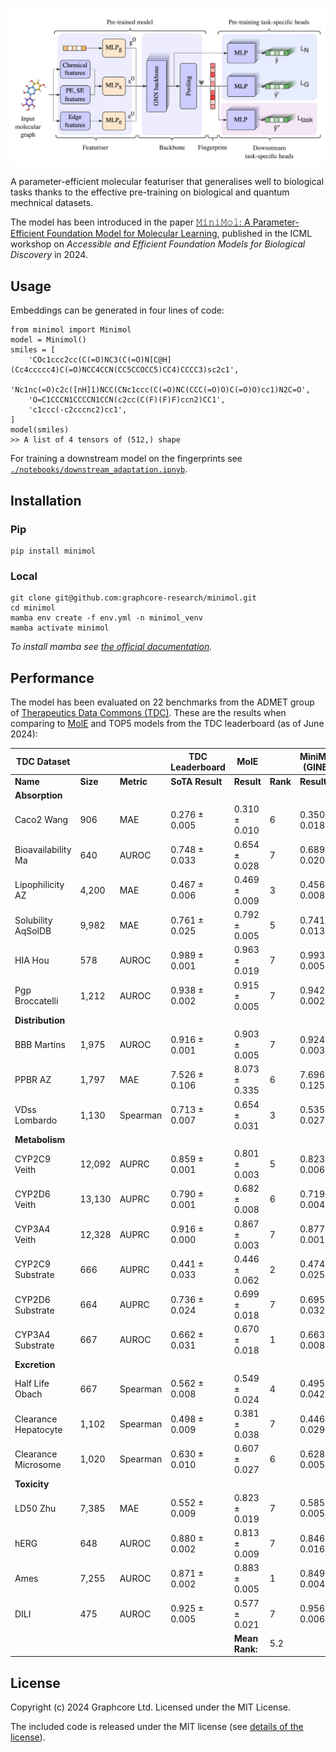 ![Minimol architecture](figs/minimol-architecture.png)

A parameter-efficient molecular featuriser that generalises well to biological tasks thanks to the effective pre-training on biological and quantum mechnical datasets.

The model has been introduced in the paper [𝙼𝚒𝚗𝚒𝙼𝚘𝚕: A Parameter-Efficient Foundation Model for Molecular Learning](https://arxiv.org/abs/2404.14986), published in the ICML workshop on *Accessible and Efficient Foundation Models for Biological Discovery* in 2024.

## Usage

Embeddings can be generated in four lines of code:

```
from minimol import Minimol
model = Minimol()
smiles = [
    'COc1ccc2cc(C(=O)NC3(C(=O)N[C@H](Cc4ccccc4)C(=O)NCC4CCN(CC5CCOCC5)CC4)CCCC3)sc2c1',
    'Nc1nc(=O)c2c([nH]1)NCC(CNc1ccc(C(=O)NC(CCC(=O)O)C(=O)O)cc1)N2C=O',
    'O=C1CCCN1CCCCN1CCN(c2cc(C(F)(F)F)ccn2)CC1',
    'c1ccc(-c2cccnc2)cc1',
]
model(smiles)
>> A list of 4 tensors of (512,) shape
```

For training a downstream model on the fingerprints see [`./notebooks/downstream_adaptation.ipnyb`](https://github.com/graphcore-research/minimol/blob/master/notebooks/downstream_adaptation.ipynb).

## Installation

### Pip
```
pip install minimol
```

### Local
``` 
git clone git@github.com:graphcore-research/minimol.git 
cd minimol
mamba env create -f env.yml -n minimol_venv
mamba activate minimol
```
*To install mamba see [the official documentation](https://mamba.readthedocs.io/en/latest/installation/mamba-installation.html).*

## Performance

The model has been evaluated on 22 benchmarks from the ADMET group of [Therapeutics Data Commons (TDC)](https://tdcommons.ai). These are the results when comparing to [MolE](https://arxiv.org/abs/2211.02657) and TOP5 models from the TDC leaderboard (as of June 2024):

| TDC Dataset          |          |            | TDC Leaderboard | MolE           |          | MiniMol (GINE)|          |
|----------------------|----------|------------|-----------------|----------------|----------|---------------|----------|
| **Name**             | **Size** | **Metric** | **SoTA Result** | **Result**     | **Rank** | **Result**    | **Rank** |
| **Absorption**       |          |            |                 |                |          |               |          |
| Caco2 Wang           | 906      | MAE        | 0.276 ± 0.005   | 0.310 ± 0.010  | 6        | 0.350 ± 0.018 | 7        |
| Bioavailability Ma   | 640      | AUROC      | 0.748 ± 0.033   | 0.654 ± 0.028  | 7        | 0.689 ± 0.020 | 5        |
| Lipophilicity AZ     | 4,200    | MAE        | 0.467 ± 0.006   | 0.469 ± 0.009  | 3        | 0.456 ± 0.008 | 1        |
| Solubility AqSolDB   | 9,982    | MAE        | 0.761 ± 0.025   | 0.792 ± 0.005  | 5        | 0.741 ± 0.013 | 1        |
| HIA Hou              | 578      | AUROC      | 0.989 ± 0.001   | 0.963 ± 0.019  | 7        | 0.993 ± 0.005 | 1        |
| Pgp Broccatelli      | 1,212    | AUROC      | 0.938 ± 0.002   | 0.915 ± 0.005  | 7        | 0.942 ± 0.002 | 1        |
| **Distribution**     |          |            |                 |                |          |               |          |
| BBB Martins          | 1,975    | AUROC      | 0.916 ± 0.001   | 0.903 ± 0.005  | 7        | 0.924 ± 0.003 | 1        |
| PPBR AZ              | 1,797    | MAE        | 7.526 ± 0.106   | 8.073 ± 0.335  | 6        | 7.696 ± 0.125 | 4        |
| VDss Lombardo        | 1,130    | Spearman   | 0.713 ± 0.007   | 0.654 ± 0.031  | 3        | 0.535 ± 0.027 | 7        |
| **Metabolism**       |          |            |                 |                |          |               |          |
| CYP2C9 Veith         | 12,092   | AUPRC      | 0.859 ± 0.001   | 0.801 ± 0.003  | 5        | 0.823 ± 0.006 | 4        |
| CYP2D6 Veith         | 13,130   | AUPRC      | 0.790 ± 0.001   | 0.682 ± 0.008  | 6        | 0.719 ± 0.004 | 5        |
| CYP3A4 Veith         | 12,328   | AUPRC      | 0.916 ± 0.000   | 0.867 ± 0.003  | 7        | 0.877 ± 0.001 | 4        |
| CYP2C9 Substrate     | 666      | AUPRC      | 0.441 ± 0.033   | 0.446 ± 0.062  | 2        | 0.474 ± 0.025 | 1        |
| CYP2D6 Substrate     | 664      | AUPRC      | 0.736 ± 0.024   | 0.699 ± 0.018  | 7        | 0.695 ± 0.032 | 6        |
| CYP3A4 Substrate     | 667      | AUROC      | 0.662 ± 0.031   | 0.670 ± 0.018  | 1        | 0.663 ± 0.008 | 2        |
| **Excretion**        |          |            |                 |                |          |               |          |
| Half Life Obach      | 667      | Spearman   | 0.562 ± 0.008   | 0.549 ± 0.024  | 4        | 0.495 ± 0.042 | 6        |
| Clearance Hepatocyte | 1,102    | Spearman   | 0.498 ± 0.009   | 0.381 ± 0.038  | 7        | 0.446 ± 0.029 | 3        |
| Clearance Microsome  | 1,020    | Spearman   | 0.630 ± 0.010   | 0.607 ± 0.027  | 6        | 0.628 ± 0.005 | 2        |
| **Toxicity**         |          |            |                 |                |          |               |          |
| LD50 Zhu             | 7,385    | MAE        | 0.552 ± 0.009   | 0.823 ± 0.019  | 7        | 0.585 ± 0.005 | 2        |
| hERG                 | 648      | AUROC      | 0.880 ± 0.002   | 0.813 ± 0.009  | 7        | 0.846 ± 0.016 | 4        |
| Ames                 | 7,255    | AUROC      | 0.871 ± 0.002   | 0.883 ± 0.005  | 1        | 0.849 ± 0.004 | 5        |
| DILI                 | 475      | AUROC      | 0.925 ± 0.005   | 0.577 ± 0.021  | 7        | 0.956 ± 0.006 | 1        |
|                      |          |            |                 | **Mean Rank:** | 5.2      |               | 3.3      |

## License

Copyright (c) 2024 Graphcore Ltd. Licensed under the MIT License.

The included code is released under the MIT license (see [details of the license](LICENSE)).